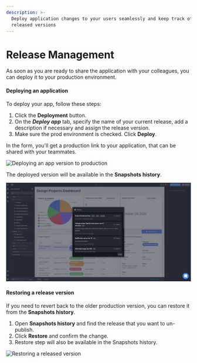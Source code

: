 ```yaml
---
description: >-
  Deploy application changes to your users seamlessly and keep track of the
  released versions
---
```


# Release Management

As soon as you are ready to share the application with your colleagues, you can deploy it to your production environment.

#### Deploying an application

To deploy your app, follow these steps:

1. Click the **Deployment** button.
2. On the _**Deploy app**_ tab, specify the name of your current release, add a description if necessary and assign the release version.
3. Make sure the prod environment is checked. Сlick **Deploy**.

In the form, you'll get a production link to your application, that can be shared with your teammates.

![Deploying an app version to production](../.gitbook/assets/deployOpt.gif)

The deployed version will be available in the **Snapshots history**.

![Snapshots history](<../.gitbook/assets/Screenshot 2022-01-19 at 14.02.53.png>)

#### Restoring a release version

If you need to revert back to the older production version, you can restore it from the **Snapshots history**.

1. Open **Snapshots history** and find the release that you want to un-publish.
2. Click **Restore** and confirm the change.
3. Restore step will also be available in the Snapshots history.

![Restoring a released version](../.gitbook/assets/restoreOpt.gif)
